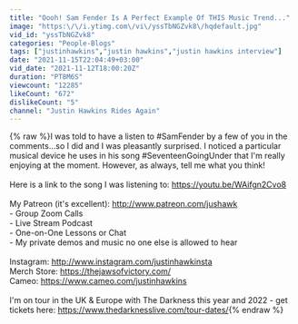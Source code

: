 ```yaml
---
title: "Oooh! Sam Fender Is A Perfect Example Of THIS Music Trend..."
image: "https:\/\/i.ytimg.com\/vi\/yssTbNGZvk8\/hqdefault.jpg"
vid_id: "yssTbNGZvk8"
categories: "People-Blogs"
tags: ["justinhawkins","justin hawkins","justin hawkins interview"]
date: "2021-11-15T22:04:49+03:00"
vid_date: "2021-11-12T18:00:20Z"
duration: "PT8M6S"
viewcount: "12285"
likeCount: "672"
dislikeCount: "5"
channel: "Justin Hawkins Rides Again"
---
```

{% raw %}I was told to have a listen to #SamFender by a few of you in the comments...so I did and I was pleasantly surprised. I noticed a particular musical device he uses in his song #SeventeenGoingUnder that I'm really enjoying at the moment. However, as always, tell me what you think!<br /><br />Here is a link to the song I was listening to: <a rel="nofollow" target="blank" href="https://youtu.be/WAifgn2Cvo8">https://youtu.be/WAifgn2Cvo8</a><br /><br />My Patreon (it's excellent): <a rel="nofollow" target="blank" href="http://www.patreon.com/jushawk">http://www.patreon.com/jushawk</a><br />- Group Zoom Calls<br />- Live Stream Podcast<br />- One-on-One Lessons or Chat <br />- My private demos and music no one else is allowed to hear<br /><br />Instagram: <a rel="nofollow" target="blank" href="http://www.instagram.com/justinhawkinsta">http://www.instagram.com/justinhawkinsta</a><br />Merch Store:  <a rel="nofollow" target="blank" href="https://thejawsofvictory.com/">https://thejawsofvictory.com/</a><br />Cameo: <a rel="nofollow" target="blank" href="https://www.cameo.com/justinhawkins">https://www.cameo.com/justinhawkins</a><br /><br />I'm on tour in the UK &amp; Europe with The Darkness this year and 2022 - get tickets here: <a rel="nofollow" target="blank" href="https://www.thedarknesslive.com/tour-dates/">https://www.thedarknesslive.com/tour-dates/</a>{% endraw %}

